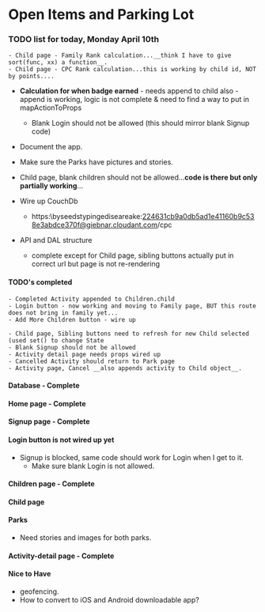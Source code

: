 # Open Items and Parking Lot

### TODO list for today, Monday April 10th
    - Child page - Family Rank calculation...__think I have to give sort(func, xx) a function__.
    - Child page - CPC Rank calculation...this is working by child id, NOT by points....
  
  - __Calculation for when badge earned__ - needs append to child also
        - append is working, logic is not complete & need to find a way to put in mapActionToProps
    - Blank Login should not be allowed (this should mirror blank Signup code)
  - Document the app.
  - Make sure the Parks have pictures and stories.
  
    
  - Child page, blank children should not be allowed...__code is there but only partially working__...

  - Wire up CouchDb
    - https:\\byseedstypingediseareake:224631cb9a0db5ad1e41160b9c538e3abdce370f@giebnar.cloudant.com/cpc
  
  - API and DAL structure
    - complete except for Child page, sibling buttons actually put in correct url but page is not re-rendering
  

  #### TODO's completed
    - Completed Activity appended to Children.child
    - Login button - now working and moving to Family page, BUT this route does not bring in family yet...
    - Add More Children button - wire up

    - Child page, Sibling buttons need to refresh for new Child selected (used set() to change State
    - Blank Signup should not be allowed
    - Activity detail page needs props wired up
    - Cancelled Activity should return to Park page
    - Activity page, Cancel __also appends activity to Child object__.


#### Database - Complete

#### Home page - Complete

#### Signup page - Complete

#### Login button is not wired up yet
  - Signup is blocked, same code should work for Login when I get to it.
    - Make sure blank Login is not allowed.

#### Children page - Complete

#### Child page

#### Parks
  - Need stories and images for both parks.

#### Activity-detail page - Complete



#### Nice to Have
  - geofencing.
  - How to convert to iOS and Android downloadable app?
